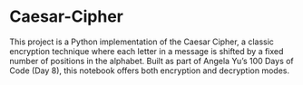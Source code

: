 # Caesar-Cipher
This project is a Python implementation of the Caesar Cipher, a classic encryption technique where each letter in a message is shifted by a fixed number of positions in the alphabet. Built as part of Angela Yu’s 100 Days of Code (Day 8), this notebook offers both encryption and decryption modes.
